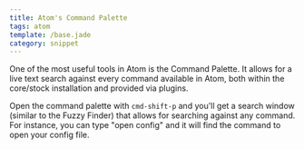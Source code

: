 ```yaml
---
title: Atom's Command Palette
tags: atom
template: /base.jade
category: snippet
---
```


One of the most useful tools in Atom is the Command Palette. It allows for a live text search against every command available in Atom, both within the core/stock installation and provided via plugins.

Open the command palette with `cmd-shift-p` and you'll get a search window (similar to the Fuzzy Finder) that allows for searching against any command. For instance, you can type "open config" and it will find the command to open your config file.

